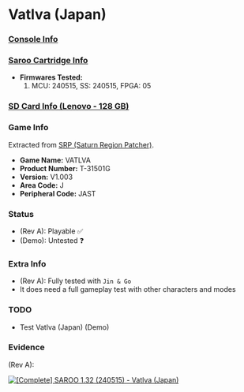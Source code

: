 # Vatlva (Japan)

### [Console Info](../../../../../Info/Consoles/VA13/README.md)

### [Saroo Cartridge Info](../../../../../Info/Cartridges/RetroGameParadiseStore/1.32F/README.md)

- <b>Firmwares Tested:</b>
  1. MCU: 240515, SS: 240515, FPGA: 05

### [SD Card Info (Lenovo - 128 GB)](../../../../../Info/SdCards/Lenovo/128GB/fat32/README.md)

### Game Info

Extracted from [SRP (Saturn Region Patcher)](https://segaxtreme.net/resources/saturn-region-patcher.81/download).

- <b>Game Name:</b> VATLVA
- <b>Product Number:</b> T-31501G
- <b>Version:</b> V1.003
- <b>Area Code:</b> J
- <b>Peripheral Code:</b> JAST

### Status

- (Rev A): Playable :white_check_mark:
- (Demo): Untested :question:

### Extra Info

- (Rev A): Fully tested with `Jin & Go`
- It does need a full gameplay test with other characters and modes

### TODO

- Test Vatlva (Japan) (Demo)

### Evidence

(Rev A):

[![[Complete] SAROO 1.32 (240515) - Vatlva (Japan)](https://img.youtube.com/vi/CJceGPba2Og/0.jpg)](https://www.youtube.com/watch?v=CJceGPba2Og)

